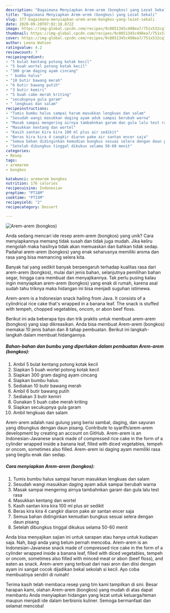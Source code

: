 ```yaml
---
description: "Bagaimana Menyiapkan Arem-arem (bongkos) yang Lezat Sekali"
title: "Bagaimana Menyiapkan Arem-arem (bongkos) yang Lezat Sekali"
slug: 377-bagaimana-menyiapkan-arem-arem-bongkos-yang-lezat-sekali
date: 2020-09-20T07:02:18.872Z
image: https://img-global.cpcdn.com/recipes/9c8051345c498ea7/751x532cq70/arem-arem-bongkos-foto-resep-utama.jpg
thumbnail: https://img-global.cpcdn.com/recipes/9c8051345c498ea7/751x532cq70/arem-arem-bongkos-foto-resep-utama.jpg
cover: https://img-global.cpcdn.com/recipes/9c8051345c498ea7/751x532cq70/arem-arem-bongkos-foto-resep-utama.jpg
author: Leona Watson
ratingvalue: 4.2
reviewcount: 7
recipeingredient:
- "5 bulat kentang potong kotak kecil"
- "5 buah wortel potong kotak kecil"
- "300 gram daging ayam cincang"
- " bumbu halus"
- "10 butir bawang merah"
- "6 butir bawang putih"
- "3 butir kemiri"
- "5 buah cabe merah kriting"
- "secukupnya gula garam"
- " lengkuas dan salam"
recipeinstructions:
- "Tumis bumbu halus sampai harum masukkan lengkuas dan salam"
- "Sesudah wangi masukkan daging ayam aduk sampai berubah warna"
- "Masak sampai mengering airnya tambahnkan garam dan gula lalu test rasa"
- "Masukkan kentang dan wortel"
- "Kasih santan kira kira 100 ml plus air sedikit"
- "Beras kira kira 4 cangkir diaron pake air santan encer saja"
- "Semua bahan didinginkan kemudian bungkus sesuai selera dengan daun pisang"
- "Setelah dibungkus tinggal dikukus selama 50-60 menit"
categories:
- Resep
tags:
- aremarem
- bongkos

katakunci: aremarem bongkos 
nutrition: 176 calories
recipecuisine: Indonesian
preptime: "PT18M"
cooktime: "PT33M"
recipeyield: "2"
recipecategory: Dessert

---
```



![Arem-arem (bongkos)](https://img-global.cpcdn.com/recipes/9c8051345c498ea7/751x532cq70/arem-arem-bongkos-foto-resep-utama.jpg)

Anda sedang mencari ide resep arem-arem (bongkos) yang unik? Cara menyiapkannya memang tidak susah dan tidak juga mudah. Jika keliru mengolah maka hasilnya tidak akan memuaskan dan bahkan tidak sedap. Padahal arem-arem (bongkos) yang enak seharusnya memiliki aroma dan rasa yang bisa memancing selera kita.

Banyak hal yang sedikit banyak berpengaruh terhadap kualitas rasa dari arem-arem (bongkos), mulai dari jenis bahan, selanjutnya pemilihan bahan segar, hingga cara membuat dan menyajikannya. Tak perlu pusing kalau ingin menyiapkan arem-arem (bongkos) yang enak di rumah, karena asal sudah tahu triknya maka hidangan ini bisa menjadi suguhan istimewa.

Arem-arem is a Indonesian snack hailing from Java. It consists of a cylindrical rice cake that&#39;s wrapped in a banana leaf. The snack is stuffed with tempeh, chopped vegetables, oncom, or abon beef floss.


Berikut ini ada beberapa tips dan trik praktis untuk membuat arem-arem (bongkos) yang siap dikreasikan. Anda bisa membuat Arem-arem (bongkos) memakai 10 jenis bahan dan 8 tahap pembuatan. Berikut ini langkah-langkah dalam membuat hidangannya.

<!--inarticleads1-->

##### Bahan-bahan dan bumbu yang diperlukan dalam pembuatan Arem-arem (bongkos):

1. Ambil 5 bulat kentang potong kotak kecil
1. Siapkan 5 buah wortel potong kotak kecil
1. Siapkan 300 gram daging ayam cincang
1. Siapkan  bumbu halus:
1. Sediakan 10 butir bawang merah
1. Ambil 6 butir bawang putih
1. Sediakan 3 butir kemiri
1. Gunakan 5 buah cabe merah kriting
1. Siapkan secukupnya gula garam
1. Ambil  lengkuas dan salam


Arem-arem adalah nasi gulung yang berisi sambal, daging, dan sayuran yang dibungkus dengan daun pisang. Contribute to syarifh/arem-arem development by creating an account on GitHub. Arem-arem is an Indonesian-Javanese snack made of compressed rice cake in the form of a cylinder wrapped inside a banana leaf, filled with diced vegetables, tempeh or oncom, sometimes also filled. Arem-arem isi daging ayam memiliki rasa yang begitu enak dan sedap. 

<!--inarticleads2-->

##### Cara menyiapkan Arem-arem (bongkos):

1. Tumis bumbu halus sampai harum masukkan lengkuas dan salam
1. Sesudah wangi masukkan daging ayam aduk sampai berubah warna
1. Masak sampai mengering airnya tambahnkan garam dan gula lalu test rasa
1. Masukkan kentang dan wortel
1. Kasih santan kira kira 100 ml plus air sedikit
1. Beras kira kira 4 cangkir diaron pake air santan encer saja
1. Semua bahan didinginkan kemudian bungkus sesuai selera dengan daun pisang
1. Setelah dibungkus tinggal dikukus selama 50-60 menit


Anda bisa menyajikan sajian ini untuk sarapan atau hanya untuk kudapan saja. Nah, bagi anda yang belum pernah mencoba. Arem-arem is an Indonesian-Javanese snack made of compressed rice cake in the form of a cylinder wrapped inside a banana leaf, filled with diced vegetables, tempeh or oncom, sometimes also filled with minced meat or abon (beef floss), and eaten as snack. Arem-arem yang terbuat dari nasi aron dan diisi dengan ayam ini sangat cocok dijadikan bekal sekolah si kecil. Ayo coba membuatnya sendiri di rumah! 

Terima kasih telah membaca resep yang tim kami tampilkan di sini. Besar harapan kami, olahan Arem-arem (bongkos) yang mudah di atas dapat membantu Anda menyiapkan hidangan yang lezat untuk keluarga/teman maupun menjadi ide dalam berbisnis kuliner. Semoga bermanfaat dan selamat mencoba!
